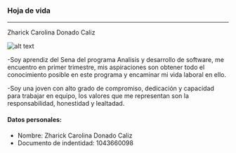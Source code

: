 ### Hoja de vida 
--------------------------------
Zharick Carolina Donado Caliz

![alt text](https://i.ebayimg.com/thumbs/images/g/c04AAOSwLz9g1wIR/s-l300.jpg)

-Soy aprendiz del Sena del programa Analisis y desarrollo de software, me encuentro en primer trimestre, mis aspiraciones son 
obtener todo el conocimiento posible en este programa y encaminar mi vida laboral en ello.

-Soy una joven con alto grado de compromiso, dedicación y capacidad para trabajar en equipo, los valores que me representan
son la responsabilidad, honestidad y lealtadad.

#### Datos personales:
- Nombre: Zharick Carolina Donado Caliz
- Documento de indentidad: 1043660098







